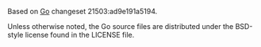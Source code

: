 Based on [Go](http://golang.org/) changeset 21503:ad9e191a5194.

Unless otherwise noted, the Go source files are distributed
under the BSD-style license found in the LICENSE file.
